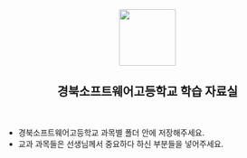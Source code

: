 <div align="center">
  <img src="https://github.com/Bongyang-National-Guard/School/assets/133763382/76d655b1-7fcf-4a4b-8779-58443971302b"  width="100px"/>
  
  ## 경북소프트웨어고등학교 학습 자료실
</div>  <br/>

- 경북소프트웨어고등학교 과목별 폴더 안에 저장해주세요.
- 교과 과목들은 선생님께서 중요하다 하신 부분들을 넣어주세요.
